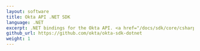 ```yaml
---
layout: software
title: Okta API .NET SDK
language: .NET
excerpt: .NET bindings for the Okta API. <a href="/docs/sdk/core/csharp_api_sdk/html/6af60b57-62fa-477c-a899-e2f21286c53d.htm">Get started now</a>.
github_url: https://github.com/okta/okta-sdk-dotnet
weight: 1
---
```

